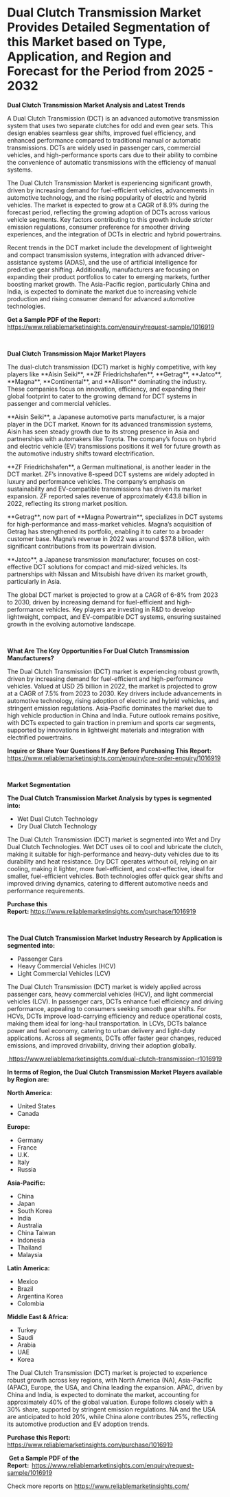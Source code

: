<p><h1>Dual Clutch Transmission Market Provides Detailed Segmentation of this Market based on Type, Application, and Region and Forecast for the Period from 2025 - 2032</h1></p><p><strong>Dual Clutch Transmission Market Analysis and Latest Trends</strong></p>
<p><p>A Dual Clutch Transmission (DCT) is an advanced automotive transmission system that uses two separate clutches for odd and even gear sets. This design enables seamless gear shifts, improved fuel efficiency, and enhanced performance compared to traditional manual or automatic transmissions. DCTs are widely used in passenger cars, commercial vehicles, and high-performance sports cars due to their ability to combine the convenience of automatic transmissions with the efficiency of manual systems.</p><p>The Dual Clutch Transmission Market is experiencing significant growth, driven by increasing demand for fuel-efficient vehicles, advancements in automotive technology, and the rising popularity of electric and hybrid vehicles. The market is expected to grow at a CAGR of 8.9% during the forecast period, reflecting the growing adoption of DCTs across various vehicle segments. Key factors contributing to this growth include stricter emission regulations, consumer preference for smoother driving experiences, and the integration of DCTs in electric and hybrid powertrains.</p><p>Recent trends in the DCT market include the development of lightweight and compact transmission systems, integration with advanced driver-assistance systems (ADAS), and the use of artificial intelligence for predictive gear shifting. Additionally, manufacturers are focusing on expanding their product portfolios to cater to emerging markets, further boosting market growth. The Asia-Pacific region, particularly China and India, is expected to dominate the market due to increasing vehicle production and rising consumer demand for advanced automotive technologies.</p></p>
<p><strong>Get a Sample PDF of the Report:&nbsp;</strong> <a href="https://www.reliablemarketinsights.com/enquiry/request-sample/1016919?utm_campaign=1512&utm_medium=2&utm_source=Github&utm_content=ia&utm_term=22012025&utm_id=dual-clutch-transmission">https://www.reliablemarketinsights.com/enquiry/request-sample/1016919</a></p>
<p>&nbsp;</p>
<p><strong>Dual Clutch Transmission Major Market Players</strong></p>
<p><p>The dual-clutch transmission (DCT) market is highly competitive, with key players like **Aisin Seiki**, **ZF Friedrichshafen**, **Getrag**, **Jatco**, **Magna**, **Continental**, and **Allison** dominating the industry. These companies focus on innovation, efficiency, and expanding their global footprint to cater to the growing demand for DCT systems in passenger and commercial vehicles.</p><p>**Aisin Seiki**, a Japanese automotive parts manufacturer, is a major player in the DCT market. Known for its advanced transmission systems, Aisin has seen steady growth due to its strong presence in Asia and partnerships with automakers like Toyota. The company’s focus on hybrid and electric vehicle (EV) transmissions positions it well for future growth as the automotive industry shifts toward electrification.</p><p>**ZF Friedrichshafen**, a German multinational, is another leader in the DCT market. ZF’s innovative 8-speed DCT systems are widely adopted in luxury and performance vehicles. The company’s emphasis on sustainability and EV-compatible transmissions has driven its market expansion. ZF reported sales revenue of approximately €43.8 billion in 2022, reflecting its strong market position.</p><p>**Getrag**, now part of **Magna Powertrain**, specializes in DCT systems for high-performance and mass-market vehicles. Magna’s acquisition of Getrag has strengthened its portfolio, enabling it to cater to a broader customer base. Magna’s revenue in 2022 was around $37.8 billion, with significant contributions from its powertrain division.</p><p>**Jatco**, a Japanese transmission manufacturer, focuses on cost-effective DCT solutions for compact and mid-sized vehicles. Its partnerships with Nissan and Mitsubishi have driven its market growth, particularly in Asia.</p><p>The global DCT market is projected to grow at a CAGR of 6-8% from 2023 to 2030, driven by increasing demand for fuel-efficient and high-performance vehicles. Key players are investing in R&D to develop lightweight, compact, and EV-compatible DCT systems, ensuring sustained growth in the evolving automotive landscape.</p></p>
<p>&nbsp;</p>
<p><strong>What Are The Key Opportunities For Dual Clutch Transmission Manufacturers?</strong></p>
<p><p>The Dual Clutch Transmission (DCT) market is experiencing robust growth, driven by increasing demand for fuel-efficient and high-performance vehicles. Valued at USD 25 billion in 2022, the market is projected to grow at a CAGR of 7.5% from 2023 to 2030. Key drivers include advancements in automotive technology, rising adoption of electric and hybrid vehicles, and stringent emission regulations. Asia-Pacific dominates the market due to high vehicle production in China and India. Future outlook remains positive, with DCTs expected to gain traction in premium and sports car segments, supported by innovations in lightweight materials and integration with electrified powertrains.</p></p>
<p><strong>Inquire or Share Your Questions If Any Before Purchasing This Report:</strong> <a href="https://www.reliablemarketinsights.com/enquiry/pre-order-enquiry/1016919?utm_campaign=1512&utm_medium=2&utm_source=Github&utm_content=ia&utm_term=22012025&utm_id=dual-clutch-transmission">https://www.reliablemarketinsights.com/enquiry/pre-order-enquiry/1016919</a></p>
<p>&nbsp;</p>
<p><strong>Market Segmentation</strong></p>
<p><strong>The Dual Clutch Transmission Market Analysis by types is segmented into:</strong></p>
<p><ul><li>Wet Dual Clutch Technology</li><li>Dry Dual Clutch Technology</li></ul></p>
<p><p>The Dual Clutch Transmission (DCT) market is segmented into Wet and Dry Dual Clutch Technologies. Wet DCT uses oil to cool and lubricate the clutch, making it suitable for high-performance and heavy-duty vehicles due to its durability and heat resistance. Dry DCT operates without oil, relying on air cooling, making it lighter, more fuel-efficient, and cost-effective, ideal for smaller, fuel-efficient vehicles. Both technologies offer quick gear shifts and improved driving dynamics, catering to different automotive needs and performance requirements.</p></p>
<p><strong>Purchase this Report:&nbsp;</strong><a href="https://www.reliablemarketinsights.com/purchase/1016919?utm_campaign=1512&utm_medium=2&utm_source=Github&utm_content=ia&utm_term=22012025&utm_id=dual-clutch-transmission">https://www.reliablemarketinsights.com/purchase/1016919</a></p>
<p>&nbsp;</p>
<p><strong>The Dual Clutch Transmission Market Industry Research by Application is segmented into:</strong></p>
<p><ul><li>Passenger Cars</li><li>Heavy Commercial Vehicles (HCV)</li><li>Light Commercial Vehicles (LCV)</li></ul></p>
<p><p>The Dual Clutch Transmission (DCT) market is widely applied across passenger cars, heavy commercial vehicles (HCV), and light commercial vehicles (LCV). In passenger cars, DCTs enhance fuel efficiency and driving performance, appealing to consumers seeking smooth gear shifts. For HCVs, DCTs improve load-carrying efficiency and reduce operational costs, making them ideal for long-haul transportation. In LCVs, DCTs balance power and fuel economy, catering to urban delivery and light-duty applications. Across all segments, DCTs offer faster gear changes, reduced emissions, and improved drivability, driving their adoption globally.</p></p>
<p><a href="https://www.reliablemarketinsights.com/dual-clutch-transmission-r1016919?utm_campaign=1512&utm_medium=2&utm_source=Github&utm_content=ia&utm_term=22012025&utm_id=dual-clutch-transmission">&nbsp;https://www.reliablemarketinsights.com/dual-clutch-transmission-r1016919</a></p>
<p><strong>In terms of Region, the Dual Clutch Transmission Market Players available by Region are:</strong></p>
<p>
    <p> <strong> North America: </strong>
        <ul>
            <li>United States</li>
            <li>Canada</li>
        </ul>
        </p> 
    <p> <strong> Europe: </strong>
        <ul>
            <li>Germany</li>
            <li>France</li>
            <li>U.K.</li>
            <li>Italy</li>
            <li>Russia</li>
        </ul>
        </p> 
    <p> <strong> Asia-Pacific: </strong>
        <ul>
            <li>China</li>
            <li>Japan</li>
            <li>South Korea</li>
            <li>India</li>
            <li>Australia</li>
            <li>China Taiwan</li>
            <li>Indonesia</li>
            <li>Thailand</li>
            <li>Malaysia</li>
        </ul>
        </p> 
    <p> <strong> Latin America: </strong>
        <ul>
            <li>Mexico</li>
            <li>Brazil</li>
            <li>Argentina Korea</li>
            <li>Colombia</li>
        </ul>
        </p> 
    <p> <strong> Middle East & Africa: </strong>
        <ul>
            <li>Turkey</li>
            <li>Saudi</li>
            <li>Arabia</li>
            <li>UAE</li>
            <li>Korea</li>
        </ul>
    </p>
    </p>
<p><p>The Dual Clutch Transmission (DCT) market is projected to experience robust growth across key regions, with North America (NA), Asia-Pacific (APAC), Europe, the USA, and China leading the expansion. APAC, driven by China and India, is expected to dominate the market, accounting for approximately 40% of the global valuation. Europe follows closely with a 30% share, supported by stringent emission regulations. NA and the USA are anticipated to hold 20%, while China alone contributes 25%, reflecting its automotive production and EV adoption trends.</p></p>
<p><strong>Purchase this Report: </strong><a href="https://www.reliablemarketinsights.com/purchase/1016919?utm_campaign=1512&utm_medium=2&utm_source=Github&utm_content=ia&utm_term=22012025&utm_id=dual-clutch-transmission">https://www.reliablemarketinsights.com/purchase/1016919</a></p>
<p>&nbsp;<strong>Get a Sample PDF of the Report:&nbsp;&nbsp;</strong><a href="https://www.reliablemarketinsights.com/enquiry/request-sample/1016919?utm_campaign=1512&utm_medium=2&utm_source=Github&utm_content=ia&utm_term=22012025&utm_id=dual-clutch-transmission">https://www.reliablemarketinsights.com/enquiry/request-sample/1016919</a></p>
<p><strong></strong></p>
<p>Check more reports on <a href="https://www.reliablemarketinsights.com/?utm_campaign=1512&utm_medium=2&utm_source=Github&utm_content=ia&utm_term=22012025&utm_id=dual-clutch-transmission">https://www.reliablemarketinsights.com/</a></p>
